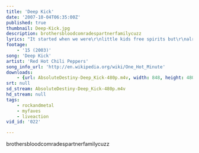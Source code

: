 ```yaml
---
title: 'Deep Kick'
date: '2007-10-04T06:35:00Z'
published: true
thumbnail: Deep-Kick.jpg
description: brothersbloodcomradespartnerfamilycuzz
lyrics: "It started when we were\r\nlittle kids free spirits but\r\nalready tormented by our own hands\r\ngiven to us by our parents we got together\r\nand wrote on desks and slept in laundry\r\nrooms near snowy mountains & slipped through\r\nwhatever cracks we can find minds altered\r\nwe didn't falter in portraying hysterical\r\nand tragic characters in a smog filled\r\nuniverse we loved the dirty city and the\r\njourneys away from it we had not yet been\r\nor seen our friends selves chase tails round\r\nand round in downward spiral leaving trail\r\nof irretrievable vital life juice behind still\r\nthe brothersbloodcomradespartnerfamilycuzz\r\nwas impenetrable\r\nand we lived inside it laughing with no clothes\r\nand everything experimental 'till death was\r\nupon us in our face mortality and\r\nlots of things seemed futile then but\r\nlove and music can save us and did while\r\nthe giant grey monster grew more poisoned\r\nand volatile around us jaws clamping down\r\nand spewing ugly shit around nothing\r\nis the same so we keep moving\r\nwe keep moving\r\n\r\nWent off and got some hair cuts\r\nLookin' wild & got all drugged up\r\nHopped a train into the night\r\nGot a ride with a transvestite\r\nTwo boys in San Francisco\r\nTwo boys in San Francisco\r\nBlasted off in a BART bathroom\r\nThose coppers woke us up\r\nMotherfuckers woke us up\r\n\r\nTwo young brothers on a hover craft\r\nTelepathics love and belly laughs\r\n\r\nWe went to Fairfax High School\r\nJumped off buildings into their pools\r\nWe'd sit down and grease at Canters\r\nRun like hell they can't catch us\r\nTwo boys in London, England\r\nTwo boys in London, England\r\nClimbing out of hostel windows\r\nWearing gear so out but in though\r\nCome on kid and do the no no\r\n\r\nTwo young brothers on a hover craft\r\nTelepathics, love and belly laughs\r\n\r\nI remember 10 years ago\r\nIn Hollywood we did some good\r\nand we did some real bad stuff\r\nbut the Butthole Surfers\r\nsaid it's better to regret\r\nSomething you did\r\nthan something you didn't do\r\nyeah, we were young and we\r\nwere looking for the deep kick...\r\nSeen 'em come seen 'em go\r\n\r\n(and I feel like getting close to you)"
footage:
    - '15 (2003)'
song: 'Deep Kick'
artist: 'Red Hot Chili Peppers'
song_info_url: 'http://en.wikipedia.org/wiki/One_Hot_Minute'
downloads:
    - {url: AbsoluteDestiny-Deep_Kick-480p.m4v, width: 848, height: 480, mimetype: video/mp4}
srt: null
sd_stream: AbsoluteDestiny-Deep_Kick-480p.m4v
hd_stream: null
tags:
    - rockandmetal
    - myfaves
    - liveaction
vid_id: '022'

---
```

brothersbloodcomradespartnerfamilycuzz